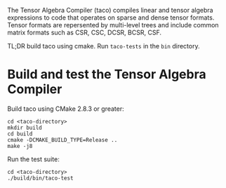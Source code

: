 The Tensor Algebra Compiler (taco) compiles linear and tensor algebra expressions to code that operates on sparse and dense tensor formats. Tensor formats are repersented by multi-level trees and include common matrix formats such as CSR, CSC, DCSR, BCSR, CSF.

TL;DR build taco using cmake. Run `taco-tests` in the `bin` directory.

# Build and test the Tensor Algebra Compiler
Build taco using CMake 2.8.3 or greater:

```
cd <taco-directory>
mkdir build
cd build
cmake -DCMAKE_BUILD_TYPE=Release ..
make -j8
```

Run the test suite:
```
cd <taco-directory>
./build/bin/taco-test
```
